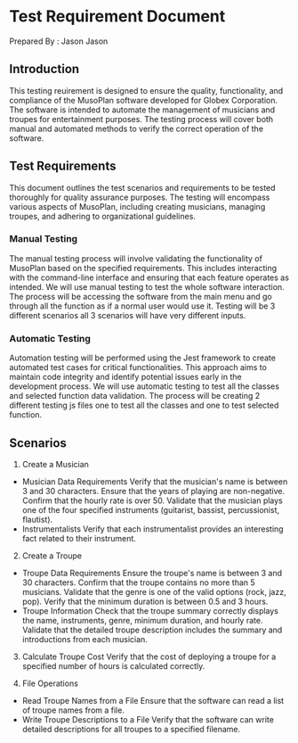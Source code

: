 # Test Requirement Document

Prepared By : Jason Jason

## Introduction
This testing reuirement is designed to ensure the quality, functionality, and compliance of the MusoPlan software developed for Globex Corporation. The software is intended to automate the management of musicians and troupes for entertainment purposes. The testing process will cover both manual and automated methods to verify the correct operation of the software.

## Test Requirements

This document outlines the test scenarios and requirements to be tested thoroughly for quality assurance purposes. The testing will encompass various aspects of MusoPlan, including creating musicians, managing troupes, and adhering to organizational guidelines.

### Manual Testing
The manual testing process will involve validating the functionality of MusoPlan based on the specified requirements. This includes interacting with the command-line interface and ensuring that each feature operates as intended.
We will use manual testing to test the whole software interaction.
The process will be accessing the software from the main menu and go through all the function as if a normal user would use it.
Testing will be 3 different scenarios all 3 scenarios will have very different inputs.

### Automatic Testing
Automation testing will be performed using the Jest framework to create automated test cases for critical functionalities. This approach aims to maintain code integrity and identify potential issues early in the development process.
We will use automatic testing to test all the classes and selected function data validation.
The process will be creating 2 different testing js files one to test all the classes and one to test selected function.

## Scenarios

1. Create a Musician
 - Musician Data Requirements
Verify that the musician's name is between 3 and 30 characters.
Ensure that the years of playing are non-negative.
Confirm that the hourly rate is over 50.
Validate that the musician plays one of the four specified instruments (guitarist, bassist, percussionist, flautist).
 - Instrumentalists
Verify that each instrumentalist provides an interesting fact related to their instrument.

2. Create a Troupe
 - Troupe Data Requirements
Ensure the troupe's name is between 3 and 30 characters.
Confirm that the troupe contains no more than 5 musicians.
Validate that the genre is one of the valid options (rock, jazz, pop).
Verify that the minimum duration is between 0.5 and 3 hours.
 - Troupe Information
Check that the troupe summary correctly displays the name, instruments, genre, minimum duration, and hourly rate.
Validate that the detailed troupe description includes the summary and introductions from each musician.

3. Calculate Troupe Cost
Verify that the cost of deploying a troupe for a specified number of hours is calculated correctly.

4. File Operations
 - Read Troupe Names from a File
Ensure that the software can read a list of troupe names from a file.
 - Write Troupe Descriptions to a File
Verify that the software can write detailed descriptions for all troupes to a specified filename.